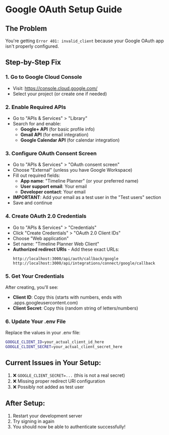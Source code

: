 # Google OAuth Setup Guide

## The Problem
You're getting `Error 401: invalid_client` because your Google OAuth app isn't properly configured.

## Step-by-Step Fix

### 1. Go to Google Cloud Console
- Visit: https://console.cloud.google.com/
- Select your project (or create one if needed)

### 2. Enable Required APIs
- Go to "APIs & Services" > "Library"
- Search for and enable:
  - **Google+ API** (for basic profile info)
  - **Gmail API** (for email integration)
  - **Google Calendar API** (for calendar integration)

### 3. Configure OAuth Consent Screen
- Go to "APIs & Services" > "OAuth consent screen"
- Choose "External" (unless you have Google Workspace)
- Fill out required fields:
  - **App name**: "Timeline Planner" (or your preferred name)
  - **User support email**: Your email
  - **Developer contact**: Your email
- **IMPORTANT**: Add your email as a test user in the "Test users" section
- Save and continue

### 4. Create OAuth 2.0 Credentials
- Go to "APIs & Services" > "Credentials"
- Click "Create Credentials" > "OAuth 2.0 Client IDs"
- Choose "Web application"
- Set name: "Timeline Planner Web Client"
- **Authorized redirect URIs** - Add these exact URLs:
  ```
  http://localhost:3000/api/auth/callback/google
  http://localhost:3000/api/integrations/connect/google/callback
  ```

### 5. Get Your Credentials
After creating, you'll see:
- **Client ID**: Copy this (starts with numbers, ends with .apps.googleusercontent.com)
- **Client Secret**: Copy this (random string of letters/numbers)

### 6. Update Your .env File
Replace the values in your .env file:
```bash
GOOGLE_CLIENT_ID=your_actual_client_id_here
GOOGLE_CLIENT_SECRET=your_actual_client_secret_here
```

## Current Issues in Your Setup:
1. ❌ `GOOGLE_CLIENT_SECRET=...` (this is not a real secret)
2. ❌ Missing proper redirect URI configuration
3. ❌ Possibly not added as test user

## After Setup:
1. Restart your development server
2. Try signing in again
3. You should now be able to authenticate successfully!
